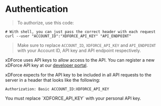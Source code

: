 # Authentication

> To authorize, use this code:

```shell
# With shell, you can just pass the correct header with each request
curl --user "ACCOUNT_ID":"XDFORCE_API_KEY" "API_ENDPOINT"
```

> Make sure to replace `ACCOUNT_ID`, `XDFORCE_API_KEY` and `API_ENDPOINT` with your Account ID, API key and API endpoint respectively.

xDForce uses API keys to allow access to the API. You can register a new xDForce API key at our [developer portal](http://example.com/developers).

xDForce expects for the API key to be included in all API requests to the server in a header that looks like the following:

`Authorization: Basic ACCOUNT_ID:XDFORCE_API_KEY`

<aside class="notice">
You must replace `XDFORCE_API_KEY` with your personal API key.
</aside>